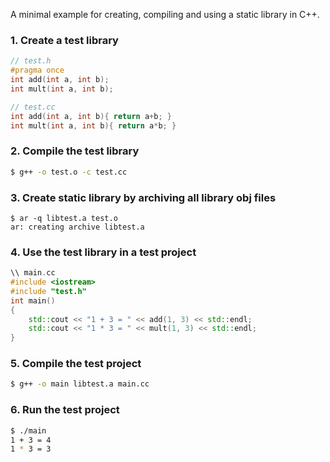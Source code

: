 A minimal example for creating, compiling and using a static library in C++.

### 1. Create a test library

```c++
// test.h
#pragma once 
int add(int a, int b);
int mult(int a, int b);
```

```c++
// test.cc
int add(int a, int b){ return a+b; }
int mult(int a, int b){ return a*b; }
```

### 2. Compile the test library

```bash 
$ g++ -o test.o -c test.cc
```

### 3. Create static library by archiving all library obj files

```
$ ar -q libtest.a test.o
ar: creating archive libtest.a
```

### 4. Use the test library in a test project

```c++
\\ main.cc
#include <iostream>
#include "test.h"
int main()
{
    std::cout << "1 + 3 = " << add(1, 3) << std::endl;
    std::cout << "1 * 3 = " << mult(1, 3) << std::endl;
}
```

### 5. Compile the test project

```bash
$ g++ -o main libtest.a main.cc 
```

### 6. Run the test project

```bash
$ ./main
1 + 3 = 4
1 * 3 = 3
```